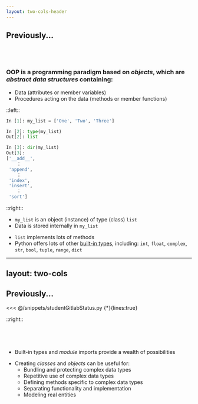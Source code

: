 ```yaml
---
layout: two-cols-header
---
```


## Previously...

## &nbsp;

### OOP is a programming paradigm based on *objects*, which are *abstract data structures* containing:
- Data (attributes or member variables)
- Procedures acting on the data (methods or member functions)

::left::

```python {1-4|6-14}{lines: false}
In [1]: my_list = ['One', 'Two', 'Three']

In [2]: type(my_list)
Out[2]: list

In [3]: dir(my_list)
Out[3]: 
['__add__',
    ⋮
 'append',
    ⋮
 'index',
 'insert',
    ⋮
 'sort']
```

::right::

- `my_list` is an object (instance) of type (class) `list`
- Data is stored internally in `my_list`

<v-click at=1>

- `list` implements lots of methods
- Python offers lots of other [built-in types](https://docs.python.org/3/library/stdtypes.html), including: `int`, `float`, `complex`, `str`, `bool`, `tuple`, `range`, `dict`
</v-click>

---
layout: two-cols
---

## Previously...

<<< @/snippets/studentGitlabStatus.py {*}{lines:true}

::right::

## &nbsp;

- Built-in types and *module* imports provide a wealth of possibilities

<v-click>

- Creating *classes* and *objects* can be useful for:
    - Bundling and protecting complex data types
    - Repetitive use of complex data types
    - Defining methods specific to complex data types
    - Separating functionality and implementation
    - Modeling real entities
</v-click>